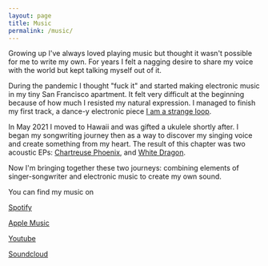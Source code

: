 ```yaml
---
layout: page
title: Music
permalink: /music/
---
```


Growing up I've always loved playing music but thought it wasn't possible for me to write my own. For years I felt a nagging desire to share my voice with the world but kept talking myself out of it.

During the pandemic I thought "fuck it" and started making electronic music in my tiny San Francisco apartment. It felt very difficult at the beginning because of how much I resisted my natural expression. I managed to finish my first track, a dance-y electronic piece [I am a strange loop](https://soundcloud.com/zannyxy/i-am-a-strange-loop-draft?si=b940c3cfd3e74ffda4c4ef133baab604&utm_source=clipboard&utm_medium=text&utm_campaign=social_sharing).

In May 2021 I moved to Hawaii and was gifted a ukulele shortly after. I began my songwriting journey then as a way to discover my singing voice and create something from my heart. The result of this chapter was two acoustic EPs: [Chartreuse Phoenix](https://www.youtube.com/watch?v=wujVZ0ioUfk&list=PLRYEGrtWppP0K7eSJnR6jxbYrrjNr9gy7), and [White Dragon](https://www.youtube.com/watch?v=vFGzGdKwGzk&list=PLRYEGrtWppP1TiBPlpf0N3iC6yfjl3FtD).

Now I'm bringing together these two journeys: combining elements of singer-songwriter and electronic music to create my own sound.

You can find my music on

[Spotify](https://open.spotify.com/artist/3tFavIFJyCm2OS4KUmp2fz?si=_gqXw9oxSm2rj4ZAKLf4kQ)

[Apple Music](https://music.apple.com/us/artist/zanny-xy/1661682511)

[Youtube](https://www.youtube.com/@zannyxy)

[Soundcloud](https://soundcloud.com/zannyxy)

